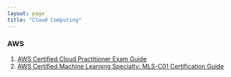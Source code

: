 ```yaml
---
layout: page
title: "Cloud Computing"
---
```


### AWS
1. [AWS Certified Cloud Practitioner Exam Guide](https://www.packtpub.com/product/aws-certified-cloud-practitioner-exam-guide/9781801075930)
2. [AWS Certified Machine Learning Specialty: MLS-C01 Certification Guide](https://www.oreilly.com/library/view/aws-certified-machine/9781800569003/)

